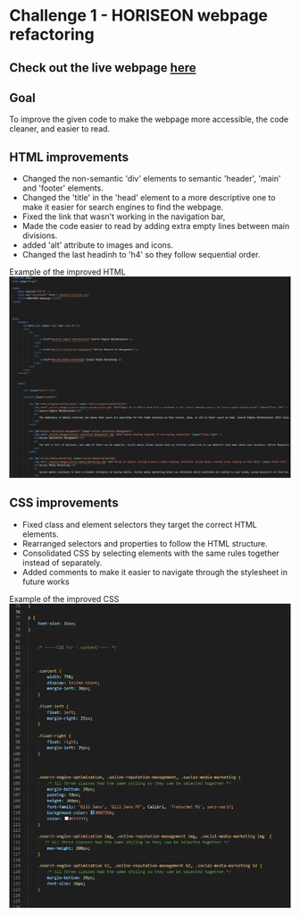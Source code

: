 # Challenge 1 - HORISEON webpage refactoring
## Check out the live webpage [here](https://pandi1813.github.io/Challenge---1---pandi/)
## Goal

To improve the given code to make the webpage more accessible, the code cleaner, and easier to read.


## HTML improvements
* Changed the non-semantic 'div' elements to semantic 'header', 'main' and 'footer' elements.
* Changed the 'title' in the 'head' element to a more descriptive one to make it easier for search engines to find the webpage.
* Fixed the link that wasn't working in the navigation bar,
* Made the code easier to read by adding extra empty lines between main divisions.
* added 'alt' attribute to images and icons.
* Changed the last headinh to 'h4' so they follow sequential order.
  

Example of the improved HTML
![Screenshot of a few hTML changes](assets\images\html-screenshot.png)

## CSS improvements
* Fixed class and element selectors they target the correct HTML elements.
* Rearranged selectors and properties to follow the HTML structure.
* Consolidated CSS by selecting elements with the same rules together instead of separately.
* Added comments to make it easier to navigate through the stylesheet in future works
  
  
Example of the improved CSS  
![Screenshot of a few CSS changes](assets\images\css-screenshot.PNG)

